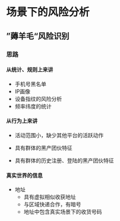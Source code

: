 # 场景下的风险分析

## ”薅羊毛“风险识别

### 思路

#### 从统计、规则上来讲

-   手机号黑名单
-   IP画像
-   设备指纹的风险分析
-   频率纬度的统计



#### 从行为上来讲

-   活动范围小，缺少其他平台的活跃动作

-   具有群体的黑产团伙特征
-   具有群体的历史注册、登陆的黑产团伙特征



#### 真实世界的信息

-   地址
    -   具有虚拟相似收获地址
    -   与区域快递合作，有暗号
    -   地址中包含真实场景下的收货号码
